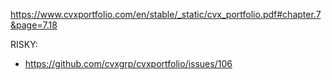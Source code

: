 https://www.cvxportfolio.com/en/stable/_static/cvx_portfolio.pdf#chapter.7&page=7.18


RISKY:
* https://github.com/cvxgrp/cvxportfolio/issues/106